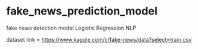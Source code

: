 # fake_news_prediction_model
fake news detection model 
  Logistic Regression
  NLP

dataset link = https://www.kaggle.com/c/fake-news/data?select=train.csv
